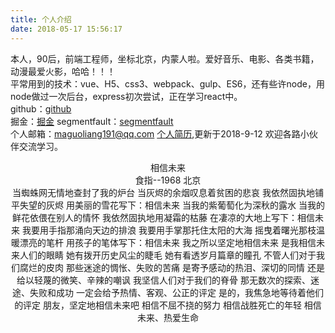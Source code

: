 ```yaml
---
title: 个人介绍
date: 2018-05-17 15:56:17
---
```

本人，90后，前端工程师，坐标北京，内蒙人啦。爱好音乐、电影、各类书籍，动漫最爱火影，哈哈！！！  
平常用到的技术：vue、H5、css3、webpack、gulp、ES6，还有些许node，用node做过一次后台，express初次尝试，正在学习react中。  
github：[github](https://github.com/rocky-191 "github")  
掘金：[掘金](https://juejin.im/user/57ac50292e958a00543ac960)
segmentfault：[segmentfault](https://segmentfault.com/u/rocky191)   
个人邮箱：maguoliang191@qq.com
[个人简历](http://note.youdao.com/noteshare?id=de1bfe50fd62899931f57ffc48f80e36),更新于2018-9-12
欢迎各路小伙伴交流学习。  

<center>相信未来

<center>食指--1968 北京  

<center>当蜘蛛网无情地查封了我的炉台  
当灰烬的余烟叹息着贫困的悲哀  
我依然固执地铺平失望的灰烬  
用美丽的雪花写下：相信未来  
当我的紫葡萄化为深秋的露水  
当我的鲜花依偎在别人的情怀  
我依然固执地用凝霜的枯藤  
在凄凉的大地上写下：相信未来  
我要用手指那涌向天边的排浪  
我要用手掌那托住太阳的大海  
摇曳着曙光那枝温暖漂亮的笔杆  
用孩子的笔体写下：相信未来  
我之所以坚定地相信未来  
是我相信未来人们的眼睛  
她有拨开历史风尘的睫毛  
她有看透岁月篇章的瞳孔  
不管人们对于我们腐烂的皮肉  
那些迷途的惆怅、失败的苦痛  
是寄予感动的热泪、深切的同情  
还是给以轻蔑的微笑、辛辣的嘲讽  
我坚信人们对于我们的脊骨  
那无数次的探索、迷途、失败和成功  
一定会给予热情、客观、公正的评定  
是的，我焦急地等待着他们的评定  
朋友，坚定地相信未来吧  
相信不屈不挠的努力  
相信战胜死亡的年轻  
相信未来、热爱生命

